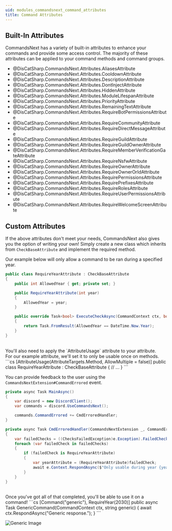 ```yaml
---
uid: modules_commandsnext_command_attributes
title: Command Attributes
---
```


## Built-In Attributes
CommandsNext has a variety of built-in attributes to enhance your commands and provide some access control.
The majority of these attributes can be applied to your command methods and command groups.

- @DisCatSharp.CommandsNext.Attributes.AliasesAttribute
- @DisCatSharp.CommandsNext.Attributes.CooldownAttribute
- @DisCatSharp.CommandsNext.Attributes.DescriptionAttribute
- @DisCatSharp.CommandsNext.Attributes.DontInjectAttribute
- @DisCatSharp.CommandsNext.Attributes.HiddenAttribute
- @DisCatSharp.CommandsNext.Attributes.ModuleLifespanAttribute
- @DisCatSharp.CommandsNext.Attributes.PriorityAttribute
- @DisCatSharp.CommandsNext.Attributes.RemainingTextAttribute
- @DisCatSharp.CommandsNext.Attributes.RequireBotPermissionsAttribute
- @DisCatSharp.CommandsNext.Attributes.RequireCommunityAttribute
- @DisCatSharp.CommandsNext.Attributes.RequireDirectMessageAttribute
- @DisCatSharp.CommandsNext.Attributes.RequireGuildAttribute
- @DisCatSharp.CommandsNext.Attributes.RequireGuildOwnerAttribute
- @DisCatSharp.CommandsNext.Attributes.RequireMemberVerificationGateAttribute
- @DisCatSharp.CommandsNext.Attributes.RequireNsfwAttribute
- @DisCatSharp.CommandsNext.Attributes.RequireOwnerAttribute
- @DisCatSharp.CommandsNext.Attributes.RequireOwnerOrIdAttribute
- @DisCatSharp.CommandsNext.Attributes.RequirePermissionsAttribute
- @DisCatSharp.CommandsNext.Attributes.RequirePrefixesAttribute
- @DisCatSharp.CommandsNext.Attributes.RequireRolesAttribute
- @DisCatSharp.CommandsNext.Attributes.RequireUserPermissionsAttribute
- @DisCatSharp.CommandsNext.Attributes.RequireWelcomeScreenAttribute


## Custom Attributes
If the above attributes don't meet your needs, CommandsNext also gives you the option of writing your own!
Simply create a new class which inherits from `CheckBaseAttribute` and implement the required method.

Our example below will only allow a command to be ran during a specified year.
```cs
public class RequireYearAttribute : CheckBaseAttribute
{
    public int AllowedYear { get; private set; }

    public RequireYearAttribute(int year)
    {
        AllowedYear = year;
    }

    public override Task<bool> ExecuteCheckAsync(CommandContext ctx, bool help)
    {
        return Task.FromResult(AllowedYear == DateTime.Now.Year);
    }
}
```

<br/>
You'll also need to apply the `AttributeUsage` attribute to your attribute.<br/>
For our example attribute, we'll set it to only be usable once on methods.
```cs
[AttributeUsage(AttributeTargets.Method, AllowMultiple = false)]
public class RequireYearAttribute : CheckBaseAttribute
{
    // ...
}
```

You can provide feedback to the user using the `CommandsNextExtension#CommandErrored` event.
```cs
private async Task MainAsync()
{
    var discord = new DiscordClient();
	var commands = discord.UseCommandsNext();

	commands.CommandErrored += CmdErroredHandler;
}

private async Task CmdErroredHandler(CommandsNextExtension _, CommandErrorEventArgs e)
{
    var failedChecks = ((ChecksFailedException)e.Exception).FailedChecks;
    foreach (var failedCheck in failedChecks)
    {
        if (failedCheck is RequireYearAttribute)
        {
            var yearAttribute = (RequireYearAttribute)failedCheck;
            await e.Context.RespondAsync($"Only usable during year {yearAttribute.AllowedYear}.");
        }
    }
}
```

<br/>
Once you've got all of that completed, you'll be able to use it on a command!
```cs
[Command("generic"), RequireYear(2030)]
public async Task GenericCommand(CommandContext ctx, string generic)
{
    await ctx.RespondAsync("Generic response.");
}
```

![Generic Image](/images/commands_command_attributes_01.png)
